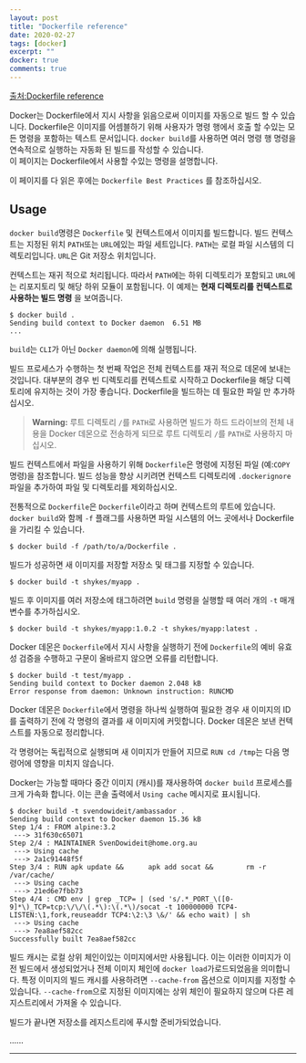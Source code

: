 ```yaml
---
layout: post
title: "Dockerfile reference"
date: 2020-02-27
tags: [docker]
excerpt: ""
docker: true
comments: true
---
```


[출처:Dockerfile reference](https://docs.docker.com/engine/reference/builder/)

Docker는 Dockerfile에서 지시 사항을 읽음으로써 이미지를 자동으로 빌드 할 수 있습니다. 
Dockerfile은 이미지를 어셈블하기 위해 사용자가 명령 행에서 호출 할 수있는 모든 명령을 포함하는 텍스트 문서입니다. 
`docker build`를 사용하면 여러 명령 행 명령을 연속적으로 실행하는 자동화 된 빌드를 작성할 수 있습니다.  
이 페이지는 Dockerfile에서 사용할 수있는 명령을 설명합니다. 

이 페이지를 다 읽은 후에는 `Dockerfile Best Practices` 를 참조하십시오.  

## Usage 
  
`docker build`명령은 `Dockerfile` 및 컨텍스트에서 이미지를 빌드합니다. 
빌드 컨텍스트는 지정된 위치 `PATH`또는 `URL`에있는 파일 세트입니다. 
`PATH`는 로컬 파일 시스템의 디렉토리입니다. `URL`은 Git 저장소 위치입니다.  

컨텍스트는 재귀 적으로 처리됩니다. 따라서 `PATH`에는 하위 디렉토리가 포함되고 
`URL`에는 리포지토리 및 해당 하위 모듈이 포함됩니다. 
이 예제는 **현재 디렉토리를 컨텍스트로 사용하는 빌드 명령** 을 보여줍니다.  

~~~
$ docker build .
Sending build context to Docker daemon  6.51 MB
...
~~~

`build`는 `CLI`가 아닌 `Docker daemon`에 의해 실행됩니다.  

빌드 프로세스가 수행하는 첫 번째 작업은 전체 컨텍스트를 재귀 적으로 데몬에 보내는 것입니다. 
대부분의 경우 빈 디렉토리를 컨텍스트로 시작하고 
Dockerfile을 해당 디렉토리에 유지하는 것이 가장 좋습니다. 
Dockerfile을 빌드하는 데 필요한 파일 만 추가하십시오.  

> **Warning:** 루트 디렉토리 `/`를 `PATH`로 사용하면
> 빌드가 하드 드라이브의 전체 내용을 Docker 데몬으로 전송하게 되므로
> 루트 디렉토리 `/`를 `PATH`로 사용하지 마십시오.   


빌드 컨텍스트에서 파일을 사용하기 위해 `Dockerfile`은 명령에 지정된 파일 (예:`COPY` 명령)을 참조합니다. 
빌드 성능을 향상 시키려면 컨텍스트 디렉토리에 `.dockerignore` 파일을 추가하여 
파일 및 디렉토리를 제외하십시오.   

전통적으로 `Dockerfile`은 `Dockerfile`이라고 하며 컨텍스트의 루트에 있습니다.
`docker build`와 함께 `-f` 플래그를 사용하면 파일 시스템의 어느 곳에서나 Dockerfile을 가리킬 수 있습니다.

~~~
$ docker build -f /path/to/a/Dockerfile .
~~~

빌드가 성공하면 새 이미지를 저장할 저장소 및 태그를 지정할 수 있습니다.  

~~~
$ docker build -t shykes/myapp .
~~~


빌드 후 이미지를 여러 저장소에 태그하려면 `build` 명령을 실행할 때 여러 개의 `-t` 매개 변수를 추가하십시오.  

~~~
$ docker build -t shykes/myapp:1.0.2 -t shykes/myapp:latest .
~~~

Docker 데몬은 `Dockerfile`에서 지시 사항을 실행하기 전에
`Dockerfile`의 예비 유효성 검증을 수행하고 구문이 올바르지 않으면 오류를 리턴합니다.  

~~~
$ docker build -t test/myapp .
Sending build context to Docker daemon 2.048 kB
Error response from daemon: Unknown instruction: RUNCMD
~~~

Docker 데몬은 `Dockerfile`에서 명령을 하나씩 실행하여 필요한 경우
새 이미지의 ID를 출력하기 전에 각 명령의 결과를 새 이미지에 커밋합니다.
Docker 데몬은 보낸 컨텍스트를 자동으로 정리합니다.  

각 명령어는 독립적으로 실행되며 새 이미지가 만들어 지므로 `RUN cd /tmp`는 다음 명령어에 영향을 미치지 않습니다.  

Docker는 가능할 때마다 중간 이미지 (캐시)를 재사용하여 `docker build` 프로세스를 크게 가속화 합니다.
이는 콘솔 출력에서 `Using cache` 메시지로 표시됩니다.    

~~~
$ docker build -t svendowideit/ambassador .
Sending build context to Docker daemon 15.36 kB
Step 1/4 : FROM alpine:3.2
 ---> 31f630c65071
Step 2/4 : MAINTAINER SvenDowideit@home.org.au
 ---> Using cache
 ---> 2a1c91448f5f
Step 3/4 : RUN apk update &&      apk add socat &&        rm -r /var/cache/
 ---> Using cache
 ---> 21ed6e7fbb73
Step 4/4 : CMD env | grep _TCP= | (sed 's/.*_PORT_\([0-9]*\)_TCP=tcp:\/\/\(.*\):\(.*\)/socat -t 100000000 TCP4-LISTEN:\1,fork,reuseaddr TCP4:\2:\3 \&/' && echo wait) | sh
 ---> Using cache
 ---> 7ea8aef582cc
Successfully built 7ea8aef582cc
~~~

빌드 캐시는 로컬 상위 체인이있는 이미지에서만 사용됩니다.
이는 이러한 이미지가 이전 빌드에서 생성되었거나 전체 이미지 체인에 `docker load`가로드되었음을 의미합니다.
특정 이미지의 빌드 캐시를 사용하려면 `--cache-from` 옵션으로 이미지를 지정할 수 있습니다.
`--cache-from`으로 지정된 이미지에는 상위 체인이 필요하지 않으며 다른 레지스트리에서 가져올 수 있습니다.  


빌드가 끝나면 저장소를 레지스트리에 푸시할 준비가되었습니다.  

......


---










